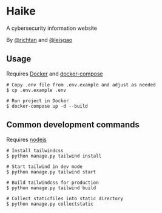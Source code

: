 # Haike
A cybersecurity information website

By [@richtan](https://github.com/richtan) and [@leisgao](https://github.com/leisgao)

## Usage
Requires [Docker](https://docs.docker.com/engine/install/) and [docker-compose](https://docs.docker.com/compose/install/)
```shell
# Copy .env file from .env.example and adjust as needed
$ cp .env.example .env

# Run project in Docker
$ docker-compose up -d --build
```

## Common development commands
Requires [nodejs](https://install-node.now.sh/)
```shell
# Install tailwindcss
$ python manage.py tailwind install

# Start tailwind in dev mode
$ python manage.py tailwind start

# Build tailwindcss for production
$ python manage.py tailwind build

# Collect staticfiles into static directory
$ python manage.py collectstatic
```
